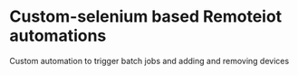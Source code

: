 # Custom-selenium based Remoteiot automations
Custom automation to trigger batch jobs and adding and removing devices
